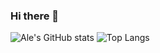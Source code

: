 ### Hi there 👋
![Ale's GitHub stats](https://github-readme-stats.vercel.app/api?username=alejandroit2019\&show_icons=true\&theme=radical)
![Top Langs](https://github-readme-stats.vercel.app/api/top-langs/?username=alejandroit2019\&layout=compact\&theme=dark)
<!--
**AlejandroIt2019/AlejandroIt2019** is a ✨ _special_ ✨ repository because its `README.md` (this file) appears on your GitHub profile.

Here are some ideas to get you started:

- 🔭 I’m currently working on ...
- 🌱 I’m currently learning ...
- 👯 I’m looking to collaborate on ...
- 🤔 I’m looking for help with ...
- 💬 Ask me about ...
- 📫 How to reach me: ...
- 😄 Pronouns: ...
- ⚡ Fun fact: ...
-->
